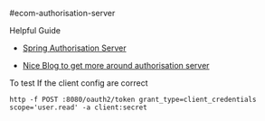 #ecom-authorisation-server

Helpful Guide
- [Spring Authorisation Server](https://docs.spring.io/spring-authorization-server/reference/getting-started.html)

- [Nice Blog to get more around authorisation server](https://spring.io/blog/2023/05/24/spring-authorization-server-is-on-spring-initializr)

To test If the client config are correct
```shell
http -f POST :8080/oauth2/token grant_type=client_credentials scope='user.read' -a client:secret
```